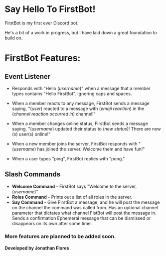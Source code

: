 # Say Hello To FirstBot!

FirstBot is my first ever Discord bot.

He's a bit of a work in progress, but I have laid down a great foundation to build on.

# FirstBot Features:
## Event Listener
* Responds with "Hello (_username_)" when a message that a member types contains "Hello FirstBot". Ignoring caps and spaces.


* When a member reacts to any message, FirstBot sends a message saying, "(_user_) reacted to a message with (_emoji reaction_) in the (_channel reaction occurred in_) channel!"


* When a member changes online status, FirstBot sends a message saying, "(_username_) updated their status to (_new status_)! There are now (_x_) user(s) online!"


* When a new member joins the server, FirstBot responds with "(_username_) has joined the server. Welcome them and have fun!"


* When a user types "ping", FirstBot replies with "pong."

## Slash Commands
* **Welcome Command** - FirstBot says "Welcome to the server, (_username_)"
* **Roles Command** - Prints out a list of all roles in the server.
* **Say Command** - Give FirstBot a message, and he will post the message on the channel the command was called from. Has an optional channel parameter that dictates what channel FistBot will post the message  in. Sends a confirmation Ephemeral message that can be dismissed or disappears on its own after some time.


### More features are planned to be added soon.

#### Developed by Jonathan Flores